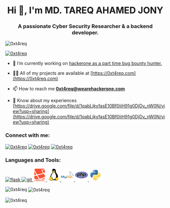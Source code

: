 <h1 align="center">Hi 👋, I'm MD. TAREQ AHAMED JONY</h1>
<h3 align="center">A passionate Cyber Security Researcher & a backend developer.</h3>

<p align="left"> <img src="https://komarev.com/ghpvc/?username=0xt4req&label=Profile%20views&color=0e75b6&style=flat" alt="0xt4req" /> </p>

<p align="left"> <a href="https://github.com/ryo-ma/github-profile-trophy"><img src="https://github-profile-trophy.vercel.app/?username=0xt4req" alt="0xt4req" /></a> </p>

- 🔭 I’m currently working on [hackerone as a part time bug bounty hunter.](https://hackerone.com/0xt4req)

- 👨‍💻 All of my projects are available at [https://0xt4req.com](https://0xt4req.com)

- 📫 How to reach me **0xt4req@wearehackerone.com**

- 📄 Know about my experiences [https://drive.google.com/file/d/1qabLjkyfasE10Bf0iiH91g0DjDv_nW0N/view?usp=sharing](https://drive.google.com/file/d/1qabLjkyfasE10Bf0iiH91g0DjDv_nW0N/view?usp=sharing)

<h3 align="left">Connect with me:</h3>
<p align="left">
<a href="https://twitter.com/0xt4req" target="blank"><img align="center" src="https://raw.githubusercontent.com/rahuldkjain/github-profile-readme-generator/master/src/images/icons/Social/twitter.svg" alt="0xt4req" height="30" width="40" /></a>
<a href="https://linkedin.com/in/0xt4req" target="blank"><img align="center" src="https://raw.githubusercontent.com/rahuldkjain/github-profile-readme-generator/master/src/images/icons/Social/linked-in-alt.svg" alt="0xt4req" height="30" width="40" /></a>
<a href="https://fb.com/0xt4req" target="blank"><img align="center" src="https://raw.githubusercontent.com/rahuldkjain/github-profile-readme-generator/master/src/images/icons/Social/facebook.svg" alt="0xt4req" height="30" width="40" /></a>
</p>

<h3 align="left">Languages and Tools:</h3>
<p align="left"> <a href="https://flask.palletsprojects.com/" target="_blank" rel="noreferrer"> <img src="https://www.vectorlogo.zone/logos/pocoo_flask/pocoo_flask-icon.svg" alt="flask" width="40" height="40"/> </a> <a href="https://git-scm.com/" target="_blank" rel="noreferrer"> <img src="https://www.vectorlogo.zone/logos/git-scm/git-scm-icon.svg" alt="git" width="40" height="40"/> </a> <a href="https://laravel.com/" target="_blank" rel="noreferrer"> <img src="https://raw.githubusercontent.com/devicons/devicon/master/icons/laravel/laravel-plain-wordmark.svg" alt="laravel" width="40" height="40"/> </a> <a href="https://www.linux.org/" target="_blank" rel="noreferrer"> <img src="https://raw.githubusercontent.com/devicons/devicon/master/icons/linux/linux-original.svg" alt="linux" width="40" height="40"/> </a> <a href="https://www.mysql.com/" target="_blank" rel="noreferrer"> <img src="https://raw.githubusercontent.com/devicons/devicon/master/icons/mysql/mysql-original-wordmark.svg" alt="mysql" width="40" height="40"/> </a> <a href="https://www.php.net" target="_blank" rel="noreferrer"> <img src="https://raw.githubusercontent.com/devicons/devicon/master/icons/php/php-original.svg" alt="php" width="40" height="40"/> </a> <a href="https://www.python.org" target="_blank" rel="noreferrer"> <img src="https://raw.githubusercontent.com/devicons/devicon/master/icons/python/python-original.svg" alt="python" width="40" height="40"/> </a> </p>

<p><img align="left" src="https://github-readme-stats.vercel.app/api/top-langs?username=0xt4req&show_icons=true&locale=en&layout=compact" alt="0xt4req" /></p>

<p>&nbsp;<img align="center" src="https://github-readme-stats.vercel.app/api?username=0xt4req&show_icons=true&locale=en" alt="0xt4req" /></p>

<p><img align="center" src="https://github-readme-streak-stats.herokuapp.com/?user=0xt4req&" alt="0xt4req" /></p>
